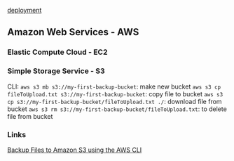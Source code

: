 [deployment](deployment.md)

## Amazon Web Services - AWS

### Elastic Compute Cloud - EC2


### Simple Storage Service - S3
CLI:
`aws s3 mb s3://my-first-backup-bucket`: make new bucket
`aws s3 cp fileToUpload.txt s3://my-first-backup-bucket`: copy file to bucket
`aws s3 cp s3://my-first-backup-bucket/fileToUpload.txt ./`: download file from bucket
`aws s3 rm s3://my-first-backup-bucket/fileToUpload.txt`: to delete file from bucket

### Links
[Backup Files to Amazon S3 using the AWS CLI](https://aws.amazon.com/getting-started/tutorials/backup-to-s3-cli/)
